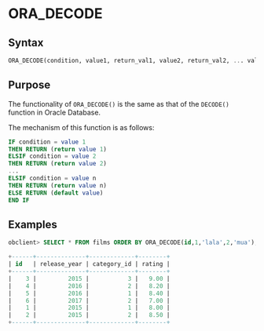 # ORA_DECODE

## Syntax

```sql
ORA_DECODE(condition, value1, return_val1, value2, return_val2, ... valuen, return_val, omit_val)
```

## Purpose

The functionality of `ORA_DECODE()` is the same as that of the `DECODE()` function in Oracle Database.

The mechanism of this function is as follows:

```sql
IF condition = value 1
THEN RETURN (return value 1)
ELSIF condition = value 2
THEN RETURN (return value 2)
...
ELSIF condition = value n
THEN RETURN (return value n)
ELSE RETURN (default value)
END IF
```

## Examples

```sql
obclient> SELECT * FROM films ORDER BY ORA_DECODE(id,1,'lala',2,'mua');

+------+--------------+-------------+--------+
| id   | release_year | category_id | rating |
+------+--------------+-------------+--------+
|    3 |         2015 |           3 |   9.00 |
|    4 |         2016 |           2 |   8.20 |
|    5 |         2016 |           1 |   8.40 |
|    6 |         2017 |           2 |   7.00 |
|    1 |         2015 |           1 |   8.00 |
|    2 |         2015 |           2 |   8.50 |
+------+--------------+-------------+--------+
```
